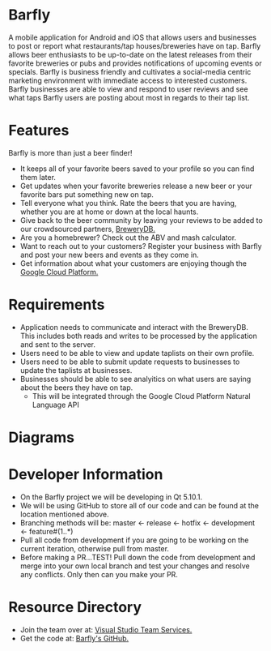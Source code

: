 # Barfly
A mobile application for Android and iOS that allows users and businesses to post or report what restaurants/tap houses/breweries have on tap. Barfly allows beer enthusiasts to be up-to-date on the latest releases from their favorite breweries or pubs and provides notifications of upcoming events or specials. Barfly is business friendly and cultivates a social-media centric marketing environment with immediate access to interested customers. Barfly businesses are able to view and respond to user reviews and see what taps Barfly users are posting about most in regards to their tap list.

# Features
Barfly is more than just a beer finder!
* It keeps all of your favorite beers saved to your profile so you can find them later.
* Get updates when your favorite breweries release a new beer or your favorite bars put something new on tap.
* Tell everyone what you think. Rate the beers that you are having, whether you are at home or down at the local haunts.
* Give back to the beer community by leaving your reviews to be added to our crowdsourced partners, [BreweryDB.](http://www.brewerydb.com/)
* Are you a homebrewer? Check out the ABV and mash calculator.
* Want to reach out to your customers? Register your business with Barfly and post your new beers and events as they come in.
* Get information about what your customers are enjoying though the [Google Cloud Platform.](https://cloud.google.com/)

# Requirements
* Application needs to communicate and interact with the BreweryDB. This includes both reads and writes to be processed by the application and sent to the server.
* Users need to be able to view and update taplists on their own profile.
* Users need to be able to submit update requests to businesses to update the taplists at businesses.
* Businesses should be able to see analyitics on what users are saying about the beers they have on tap.
    * This will be integrated through the Google Cloud Platform Natural Language API

# Diagrams


# Developer Information
* On the Barfly project we will be developing in Qt 5.10.1.
* We will be using GitHub to store all of our code and can be found at the location mentioned above.
* Branching methods will be: master <- release <- hotfix <- development <- feature#(1..*)
* Pull all code from development if you are going to be working on the current iteration, otherwise pull from master.
* Before making a PR...TEST! Pull down the code from development and merge into your own local branch and test your changes and resolve any conflicts. Only then can you make your PR. 


# Resource Directory

* Join the team over at: [Visual Studio Team Services.](https://wouseniorgroupproject2018.visualstudio.com/Barfly/_dashboards)
* Get the code at: [Barfly's GitHub.](https://github.com/sonicScape211/Barfly)